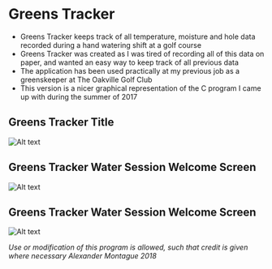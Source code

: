 # Greens Tracker

* Greens Tracker keeps track of all temperature, moisture and hole data recorded during a hand watering shift at a golf course
* Greens Tracker was created as I was tired of recording all of this data on paper, and wanted an easy way to keep track of all previous data
* The application has been used practically at my previous job as a greenskeeper at The Oakville Golf Club
* This version is a nicer graphical representation of the C program I came up with during the summer of 2017

## Greens Tracker Title 
![Alt text](https://github.com/alexanderMontague/GreensTracker/tree/master/Demo/Greens-Tracker-Title.png?raw=true)

## Greens Tracker Water Session Welcome Screen 
![Alt text](https://github.com/alexanderMontague/GreensTracker/tree/master/Demo/Greens-Tracker-Start-Screen.png?raw=true)

## Greens Tracker Water Session Welcome Screen 
![Alt text](https://github.com/alexanderMontague/GreensTracker/tree/master/Demo/Greens-Tracker-Data-Entry-Screen.png?raw=true)

*Use or modification of this program is allowed, such that credit is given where necessary*
*Alexander Montague 2018*
